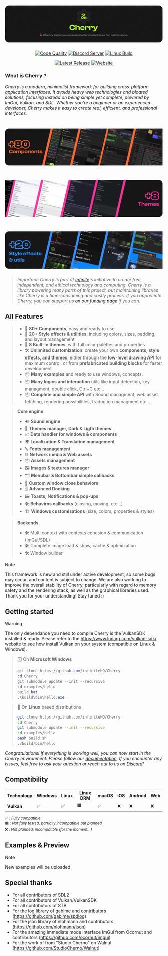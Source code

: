 

<a href="https://cherry.infinite.si">
  <h1 align="center">
    <picture>
      <source media="(prefers-color-scheme: dark)" srcset="./.github/imgs/banner.png">
      <img src="./.github/imgs/banner.png">
    </picture>
  </h1>
</a>

<div align="center">
<a title="Code Quality" href="https://www.codefactor.io/repository/github/infinitehq/cherry"><img alt="Code Quality" src="https://img.shields.io/codefactor/grade/github/infinitehq/cherry?longCache=true&style=for-the-badge&label=Code%20Quality&logoColor=fff&logo=CodeFactor&branch=master"></a>
  <a title="Discord Server" href="https://discord.gg/H2wptkecUg"><img alt="Discord Server" src="https://img.shields.io/discord/1095333825762046194?label=Discord&logo=Discord&logoColor=fff&style=for-the-badge"></a>
<a title="'Linux Build' workflow Status" href="https://img.shields.io/github/actions/workflow/status/infiniteHQ/cherry/build.yml"><img alt="Linux Build" src="https://img.shields.io/github/actions/workflow/status/infiniteHQ/cherry/build.yml?longCache=true&style=for-the-badge&label=Build&logoColor=fff&logo=GitHub%20Actions&branch=main"></a>
  
  <a title="Latest Release" href="https://github.com/infiniteHQ/Cherry/releases/latest"><img alt="Latest Release" src="https://img.shields.io/github/v/release/infiniteHQ/Cherry?style=for-the-badge&label=Release&logo=github"></a>
  <a title="Website" href="https://infinite.infinite.si/"><img alt="Website" src="https://img.shields.io/badge/Website-Visit-blueviolet?style=for-the-badge&logo=firefox-browser&logoColor=white"></a>

</div>

### What is Cherry ?
*Cherry is a modern, minimalist framework for building cross-platform application interfaces.
It avoids heavy web technologies and bloated solutions, focusing instead on being simple yet complete, powered by ImGui, Vulkan, and SDL.
Whether you’re a beginner or an experienced developer, Cherry makes it easy to create real, efficient, and professional interfaces.*


<a href="https://cherry.infinite.si">
  <h1 align="center">
    <picture>
      <source media="(prefers-color-scheme: dark)" srcset="./.github/imgs/component_banner.png">
      <img src="./.github/imgs/component_banner.png">
    </picture>
  </h1>
</a>

<a href="https://cherry.infinite.si">
  <h1 align="center">
    <picture>
      <source media="(prefers-color-scheme: dark)" srcset="./.github/imgs/theme_banner.png">
      <img src="./.github/imgs/theme_banner.png">
    </picture>
  </h1>
</a>
<a href="https://cherry.infinite.si">
  <h1 align="center">
    <picture>
      <source media="(prefers-color-scheme: dark)" srcset="./.github/imgs/style_banner.png">
      <img src="./.github/imgs/style_banner.png">
    </picture>
  </h1>
</a>

> *Important: Cherry is part of [Infinite](https://infinite.si/)'s initiative to create free, independent, and ethical technology and computing. Cherry is a library powering many parts of this project, but maintaining libraries like Cherry is a time-consuming and costly process. If you appreciate Cherry, you can support us [on our funding page](https://fund.infinite.si/) if you can.*

## All Features

> - 🧰 **80+ Components**, easy and ready to use  
> - 🎨 **20+ Style effects & utilities**, including colors, sizes, padding, and layout management  
> - 🌈 **8 Built-in themes**, with full color palettes and properties  
> - 🛠️ **Unlimited customization**: create your own **components, style effects, and themes**, either through the **low-level drawing API** for maximum control, or from **prefabricated building blocks** for faster development  
> - 📦 **Many examples** and ready to use windows, concepts.
> - 📦 **Many logics and interaction** utils like input detection, key managment, double click, Ctrl+C etc...
> - 📦 **Complete and simple API** with Sound managment, web asset fetching, rendering possibilities, traduction managment etc...

> **Core engine**
> - 🔊 **Sound engine**
> - 🎨 **Themes manager, Dark & Ligth themes**
> - 📈 **Data handler for windows & components**
> - 🌍 **Localization & Translation management**  
> - 🔤 **Fonts management**  
> - 🌐 **Network media & Web assets**  
> - 📦 **Assets management**  
> - 🖼️ **Images & textures manager**
> - 🗂️ **Menubar & Bottombar simple callbacks**
> - 💪 **Custom window close behaviors**
> - 🗄️ **Advanced Docking**
> - 🖼️ **Toasts, Notifications & pop-ups**
> - 🛠️ **Behaviros callbacks** (closing, moving, etc...)
> - 🏗️ **Windows customisations** (size, colors, properties & styles)

> **Backends**
> - 🛠️ Multi context with contexts cohesion & communication (ImGui/SDL)
> - 🛠️ Complete image load & show, cache & optimization
> - 🛠️ Window builder


> [!NOTE]  
> This framework is new and still under active development, so some bugs may occur, and content is subject to change. We are also working to improve the overall stability of Cherry, particularly with regard to memory safety and the rendering stack, as well as the graphical libraries used. Thank you for your understanding! Stay tuned :)

## Getting started
> [!WARNING]  
> The only dependance you need to compile Cherry is the VulkanSDK installed & ready. Please refer to the https://www.lunarg.com/vulkan-sdk/ website to see how install Vulkan on your system (compatible on Linux & Windows).


> 🪟 On **Microsoft Windows**
> ``` powershell
> git clone https://github.com/infiniteHQ/Cherry
> cd Cherry
> git submodule update --init --recursive
> cd examples/hello
> build.bat
> .\build\bin\hello.exe
> ```

> 🐧 On **Linux** based distributions
> ``` bash
> git clone https://github.com/infiniteHQ/Cherry
> cd Cherry
> git submodule update --init --recursive
> cd examples/hello
> bash build.sh
> ./build/bin/hello
> ```

*Congratulations! If everything is working well, you can now start in the Cherry environment. Please follow our [documentation](https://cherry.infinite.si/). If you encounter any issues, feel free to ask your question or reach out to us on [Discord](https://discord.gg/H2wptkecUg)!*

<h2>Compatibility</h2>

<table style="width:100%;">
  <tr>
    <th>Technology</th>
    <th>Windows</th>
    <th>Linux</th>
    <th>Linux DRM</th>
    <th>macOS</th>
    <th>iOS</th>
    <th>Android</th>
    <th>Web</th>
  </tr>
  <tr>
    <td><strong>Vulkan</strong></td>
    <td>✅</td>
    <td>✅</td>
    <td>🟧</td>
    <td>✅</td>
    <td>❌</td>
    <td>❌</td>
    <td>❌</td>
  </tr>
</table>

<p style="font-size: 12px;">
✅ <em>: Fully compatible</em><br>
🟧 <em>: Not fully tested, partially incompatible but planned</em><br>
❌ <em>: Not planned, incompatible (for the moment...)</em>
</p>

## Examples & Preview
  
> [!NOTE]  
> New examples will be uploaded.

## Special thanks
- For all contributors of SDL2
- For all contributors of Vulkan/VulkanSDK
- For all contributors of STB
- For the log library of gabime and contributors (https://github.com/gabime/spdlog)
- For the json library of nlohmann and contributors (https://github.com/nlohmann/json)
- For the amazing immediate mode interface ImGui from Ocornut and contributors (https://github.com/ocornut/imgui)
- For the work of from "Studio Cherno" on Walnut (https://github.com/StudioCherno/Walnut)
